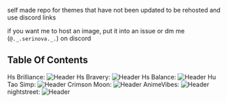 self made repo for themes that have not been updated to be rehosted and use discord links

if you want me to host an image, put it into an issue or dm me (`@._.serinova._.`) on discord


## Table Of Contents

Hs Brilliance: ![Header](https://github.com/OasisVee/wallpapers/raw/main/131_Sem_Titulo_20231227171708.png)
Hs Bravery: ![Header](https://github.com/OasisVee/wallpapers/raw/main/132_Sem_Titulo_20231227173648.png)
Hs Balance: ![Header](https://github.com/OasisVee/wallpapers/raw/main/134_Sem_Titulo_20231227175514.png)
Hu Tao Simp: ![Header](https://github.com/OasisVee/wallpapers/raw/main/1618529928174232542.jpg)
Crimson Moon: ![Header](https://github.com/OasisVee/wallpapers/raw/main/1686790640350.jpg)
AnimeVibes: ![Header](https://github.com/OasisVee/wallpapers/raw/main/20211012_170839.gif)
nightstreet: ![Header](https://github.com/OasisVee/wallpapers/raw/main/4d8d3dc80bace9161a30621ac7b43f87.jpg)
